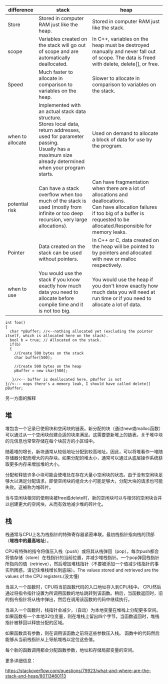 difference|stack|heap
---|---|---
Store|Stored in computer RAM just like the heap.|Stored in computer RAM just like the stack.
scope|Variables created on the stack will go out of scope and are automatically deallocated.|In C++, variables on the heap must be destroyed manually and never fall out of scope. The data is freed with delete, delete[], or free.
Speed|Much faster to allocate in comparison to variables on the heap.|Slower to allocate in comparison to variables on the stack.
when to allocate|Implemented with an actual stack data structure.<br>Stores local data, return addresses, used for parameter passing.<br>Usually has a maximum size already determined when your program starts.|Used on demand to allocate a block of data for use by the program.
potential risk|Can have a stack overflow when too much of the stack is used (mostly from infinite or too deep recursion, very large allocations).|Can have fragmentation when there are a lot of allocations and deallocations.<br>Can have allocation failures if too big of a buffer is requested to be allocated.Responsible for memory leaks.
Pointer|Data created on the stack can be used without pointers.|In C++ or C, data created on the heap will be pointed to by pointers and allocated with new or malloc respectively.
when to use|You would use the stack if you know exactly how much data you need to allocate before compile time and it is not too big.|You would use the heap if you don't know exactly how much data you will need at run time or if you need to allocate a lot of data.


```
int foo()
{
  char *pBuffer; //<--nothing allocated yet (excluding the pointer itself, which is allocated here on the stack).
  bool b = true; // Allocated on the stack.
  if(b)
  {
    //Create 500 bytes on the stack
    char buffer[500];

    //Create 500 bytes on the heap
    pBuffer = new char[500];

   }//<-- buffer is deallocated here, pBuffer is not
}//<--- oops there's a memory leak, I should have called delete[] pBuffer;
```

另一方面的解释

## 堆
堆包含一个记录已使用块和空闲块的链表。新分配的块（通过new或malloc函数）可以通过从一个空闲块创建合适的块来满足。这需要更新堆上的链表。关于堆中块的元信息也常常存储在每个块前方的小区域中。

随着堆的增长，新块通常从较低地址分配到较高地址。因此，可以将堆看作一堆随存储器分配而增大的内存块。如果分配的堆太小，通常可以通过从底层操作系统获取更多内存来增加堆的大小。

分配和释放许多小块可能会使堆处在存在大量小空闲块的状态。由于没有空闲块足够大以满足分配请求，即使空闲块的组合大小可能足够大，分配大块的请求也可能失败。这被称为堆碎片。

当与空闲块相邻的使用块被free或delete时，新的空闲块可以与相邻的空闲块合并以创建更大的空闲块，从而有效地减少堆的碎片化。

## 栈

栈通常与CPU上名为栈指针的特殊寄存器紧密串联。最初栈指针指向栈的顶部（**堆栈中的最高地址**）。

CPU有特殊的指令将值压入栈（push）或将其从栈弹回（pop）。每次push都会将值存储（store）在栈指针的当前位置，并减少堆栈指针。一个pop弹回栈指针所指向的值（retrieve），然后增加堆栈指针（不要被添加一个值减少栈指针的事实所困惑，请记住堆栈增长到底端）。The values stored and retrieved are the values of the CPU registers.(没太懂)

当进入一个函数时，CPU将当前函数代码的入口地址存入到CPU栈中。 CPU然后通过将指令指针设置为所调用函数的地址跳转到该函数。稍后，当函数返回时，旧的指令指针将从栈中弹出，然后在调用该函数的代码中继续执行。

当进入一个函数时，栈指针会减少，（自动）为本地变量在堆栈上分配更多空间。如果函数有一个本地32位变量，则在堆栈上留出四个字节。当函数返回时，堆栈指针被移回以释放分配的区域。

如果函数具有参数，则在调用该函数之前将这些参数压入栈。 函数中的代码然后能够从当前栈指针从上导航堆栈以定位这些值。

每个新的函数调用都会分配函数参数，地址和存储局部变量的空间。


更多详细信息：

https://stackoverflow.com/questions/79923/what-and-where-are-the-stack-and-heap/80113#80113